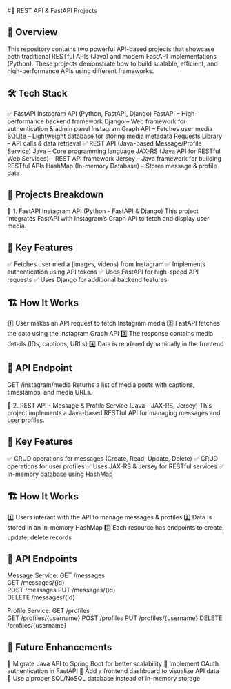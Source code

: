 #🚀 REST API & FastAPI Projects

## 🎯 Overview
This repository contains two powerful API-based projects that showcase both traditional RESTful APIs (Java) and modern FastAPI implementations (Python). These projects demonstrate how to build scalable, efficient, and high-performance APIs using different frameworks.

## 🛠️ Tech Stack
✅ FastAPI Instagram API (Python, FastAPI, Django)
FastAPI – High-performance backend framework
Django – Web framework for authentication & admin panel
Instagram Graph API – Fetches user media
SQLite – Lightweight database for storing media metadata
Requests Library – API calls & data retrieval
✅ REST API (Java-based Message/Profile Service)
Java – Core programming language
JAX-RS (Java API for RESTful Web Services) – REST API framework
Jersey – Java framework for building RESTful APIs
HashMap (In-memory Database) – Stores message & profile data
## 📌 Projects Breakdown
📸 1. FastAPI Instagram API (Python - FastAPI & Django)
This project integrates FastAPI with Instagram’s Graph API to fetch and display user media.

## 🔗 Key Features
✅ Fetches user media (images, videos) from Instagram
✅ Implements authentication using API tokens
✅ Uses FastAPI for high-speed API requests
✅ Uses Django for additional backend features

## 🏗️ How It Works
1️⃣ User makes an API request to fetch Instagram media
2️⃣ FastAPI fetches the data using the Instagram Graph API
3️⃣ The response contains media details (IDs, captions, URLs)
4️⃣ Data is rendered dynamically in the frontend

## 📌 API Endpoint

GET /instagram/media
Returns a list of media posts with captions, timestamps, and media URLs.

💬 2. REST API - Message & Profile Service (Java - JAX-RS, Jersey)
This project implements a Java-based RESTful API for managing messages and user profiles.

## 🔗 Key Features
✅ CRUD operations for messages (Create, Read, Update, Delete)
✅ CRUD operations for user profiles
✅ Uses JAX-RS & Jersey for RESTful services
✅ In-memory database using HashMap

## 🏗️ How It Works
1️⃣ Users interact with the API to manage messages & profiles
2️⃣ Data is stored in an in-memory HashMap
3️⃣ Each resource has endpoints to create, update, delete records

## 📌 API Endpoints
Message Service:
GET /messages   
GET /messages/{id}       
POST /messages 
PUT /messages/{id}  
DELETE /messages/{id}  

Profile Service:
GET /profiles     
GET /profiles/{username} 
POST /profiles 
PUT /profiles/{username} 
DELETE /profiles/{username}

## 🚀 Future Enhancements
🔹 Migrate Java API to Spring Boot for better scalability
🔹 Implement OAuth authentication in FastAPI
🔹 Add a frontend dashboard to visualize API data
🔹 Use a proper SQL/NoSQL database instead of in-memory storage

